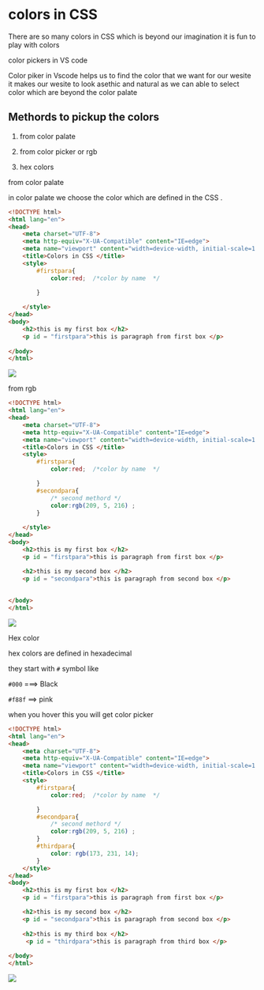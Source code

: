 # colors in CSS

There are so many colors in CSS which is beyond our imagination it is fun to play with colors 

color pickers in VS code 

Color piker in Vscode helps us to find the color that we want for our wesite it makes our wesite to look asethic and natural as we can able to select color which are beyond the color palate 

## Methords to pickup the colors

1. from color palate 

2. from color picker or rgb 

3. hex colors 
   
   

from color palate 

in color palate we choose the color which are defined in the CSS .

```html
<!DOCTYPE html>
<html lang="en">
<head>
    <meta charset="UTF-8">
    <meta http-equiv="X-UA-Compatible" content="IE=edge">
    <meta name="viewport" content="width=device-width, initial-scale=1.0">
    <title>Colors in CSS </title>
    <style>
        #firstpara{
            color:red;  /*color by name  */

        }
        
    </style>
</head>
<body>
    <h2>this is my first box </h2>
    <p id = "firstpara">this is paragraph from first box </p>
    
</body>
</html>
```

![](C:\Users\HP\AppData\Roaming\marktext\images\2022-01-31-11-43-03-image.png)

from rgb

```html
<!DOCTYPE html>
<html lang="en">
<head>
    <meta charset="UTF-8">
    <meta http-equiv="X-UA-Compatible" content="IE=edge">
    <meta name="viewport" content="width=device-width, initial-scale=1.0">
    <title>Colors in CSS </title>
    <style>
        #firstpara{
            color:red;  /*color by name  */

        }
        #secondpara{
            /* second methord */
            color:rgb(209, 5, 216) ; 
        }
      
    </style>
</head>
<body>
    <h2>this is my first box </h2>
    <p id = "firstpara">this is paragraph from first box </p>

    <h2>this is my second box </h2>
    <p id = "secondpara">this is paragraph from second box </p>
 
    
</body>
</html>
```



![](C:\Users\HP\AppData\Roaming\marktext\images\2022-01-31-11-44-43-image.png)

Hex color 

hex colors are defined in hexadecimal 

they start with `#` symbol like 

`#000` ===> Black 

`#f88f` ==> pink 

when you hover this you will get color picker 

```html
<!DOCTYPE html>
<html lang="en">
<head>
    <meta charset="UTF-8">
    <meta http-equiv="X-UA-Compatible" content="IE=edge">
    <meta name="viewport" content="width=device-width, initial-scale=1.0">
    <title>Colors in CSS </title>
    <style>
        #firstpara{
            color:red;  /*color by name  */

        }
        #secondpara{
            /* second methord */
            color:rgb(209, 5, 216) ; 
        }
        #thirdpara{
            color: rgb(173, 231, 14);
        }
    </style>
</head>
<body>
    <h2>this is my first box </h2>
    <p id = "firstpara">this is paragraph from first box </p>

    <h2>this is my second box </h2>
    <p id = "secondpara">this is paragraph from second box </p>
    
    <h2>this is my third box </h2>
     <p id = "thirdpara">this is paragraph from third box </p>
    
</body>
</html>
```

![](C:\Users\HP\AppData\Roaming\marktext\images\2022-01-31-11-53-10-image.png)


